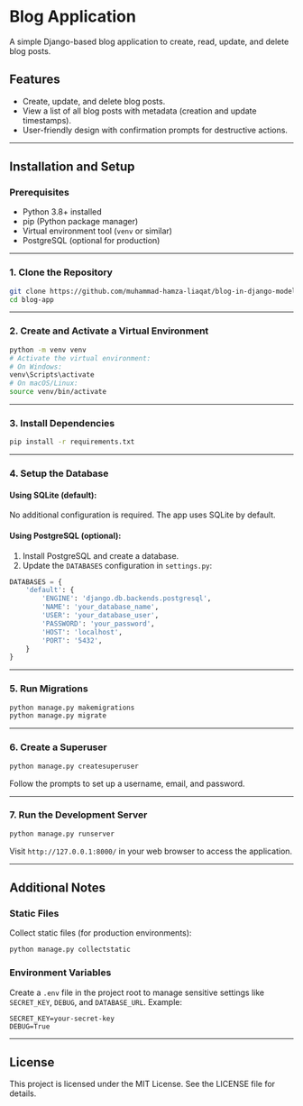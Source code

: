 # Blog Application

A simple Django-based blog application to create, read, update, and delete blog posts.

## Features

- Create, update, and delete blog posts.
- View a list of all blog posts with metadata (creation and update timestamps).
- User-friendly design with confirmation prompts for destructive actions.

---

## Installation and Setup

### Prerequisites

- Python 3.8+ installed
- pip (Python package manager)
- Virtual environment tool (`venv` or similar)
- PostgreSQL (optional for production)

---

### 1. Clone the Repository

```bash
git clone https://github.com/muhammad-hamza-liaqat/blog-in-django-model-view
cd blog-app
```

---

### 2. Create and Activate a Virtual Environment

```bash
python -m venv venv
# Activate the virtual environment:
# On Windows:
venv\Scripts\activate
# On macOS/Linux:
source venv/bin/activate
```

---

### 3. Install Dependencies

```bash
pip install -r requirements.txt
```

---

### 4. Setup the Database

#### Using SQLite (default):

No additional configuration is required. The app uses SQLite by default.

#### Using PostgreSQL (optional):

1. Install PostgreSQL and create a database.
2. Update the `DATABASES` configuration in `settings.py`:

```python
DATABASES = {
    'default': {
        'ENGINE': 'django.db.backends.postgresql',
        'NAME': 'your_database_name',
        'USER': 'your_database_user',
        'PASSWORD': 'your_password',
        'HOST': 'localhost',
        'PORT': '5432',
    }
}
```

---

### 5. Run Migrations

```bash
python manage.py makemigrations
python manage.py migrate
```

---

### 6. Create a Superuser

```bash
python manage.py createsuperuser
```

Follow the prompts to set up a username, email, and password.

---

### 7. Run the Development Server

```bash
python manage.py runserver
```

Visit `http://127.0.0.1:8000/` in your web browser to access the application.

---

## Additional Notes

### Static Files

Collect static files (for production environments):

```bash
python manage.py collectstatic
```

### Environment Variables

Create a `.env` file in the project root to manage sensitive settings like `SECRET_KEY`, `DEBUG`, and `DATABASE_URL`. Example:

```
SECRET_KEY=your-secret-key
DEBUG=True
```

---

## License

This project is licensed under the MIT License. See the LICENSE file for details.
